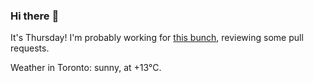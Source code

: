 ### Hi there :wave:

It's Thursday! I'm probably working for [this bunch](https://github.com/kohofinancial), reviewing some pull requests.

Weather in Toronto: sunny, at +13°C.
